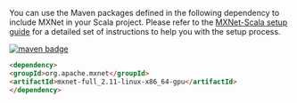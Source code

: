 You can use the Maven packages defined in the following dependency to include MXNet in
your Scala
project. Please refer to the <a href="scala_setup.html">MXNet-Scala setup guide</a> for
a detailed set
of instructions to help you with the setup process.

<a href="https://mvnrepository.com/artifact/org.apache.mxnet/mxnet-full_2.11-linux-x86_64-gpu"><img
        src="https://img.shields.io/badge/org.apache.mxnet-linux gpu-green.svg"
        alt="maven badge"/></a>

```html
<dependency>
<groupId>org.apache.mxnet</groupId>
<artifactId>mxnet-full_2.11-linux-x86_64-gpu</artifactId>
</dependency>
```